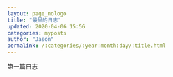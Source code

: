 ```yaml
---
layout: page_nologo
title: "最早的日志"
updated: 2020-04-06 15:56
categories: myposts
author: "Jason"
permalink: /:categories/:year:month:day/:title.html
---
```


第一篇日志
